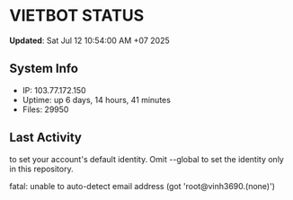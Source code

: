 # VIETBOT STATUS
**Updated**: Sat Jul 12 10:54:00 AM +07 2025

## System Info
- IP: 103.77.172.150
- Uptime: up 6 days, 14 hours, 41 minutes
- Files: 29950

## Last Activity

to set your account's default identity.
Omit --global to set the identity only in this repository.

fatal: unable to auto-detect email address (got 'root@vinh3690.(none)')

